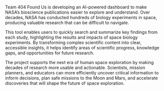 Team 404 Found Us is developing an AI-powered dashboard to make NASA’s bioscience publications easier to explore and understand. Over decades, NASA has conducted hundreds of biology experiments in space, producing valuable research that can be difficult to navigate.

This tool enables users to quickly search and summarize key findings from each study, highlighting the results and impacts of space biology experiments. By transforming complex scientific content into clear, accessible insights, it helps identify areas of scientific progress, knowledge gaps, and opportunities for future research.

The project supports the next era of human space exploration by making decades of research more usable and actionable. Scientists, mission planners, and educators can more efficiently uncover critical information to inform decisions, plan safe missions to the Moon and Mars, and accelerate discoveries that will shape the future of space exploration.
